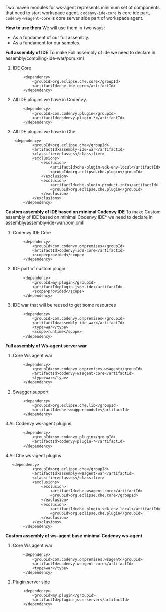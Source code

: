 Two maven modules for ws-agent represents  minimum set of components that need to start workspace agent. ```codenvy-ide-core``` is core ide part, ```codenvy-wsagent-core``` is core server side part of workspace agent.

**How to use them**
We will use them in two ways:
 - As a fundament of our full assembly.
 - As a fundament for our samples.

**Full assembly of IDE**
To make Full assembly of ide we need to declare in assembly/compiling-ide-war/pom.xml
1. IDE Core
```
        <dependency>
            <groupId>org.eclipse.che.core</groupId>
            <artifactId>che-ide-core</artifactId>
        </dependency>
```
2.  All IDE plugins we have in Codenvy.
```
        <dependency>
            <groupId>com.codenvy.plugin</groupId>
            <artifactId>codenvy-plugin-*</artifactId>
        </dependency>
```
3.  All IDE plugins we have in Che.
```
    <dependency>
            <groupId>org.eclipse.che</groupId>
            <artifactId>assembly-ide-war</artifactId>
            <classifier>classes</classifier>
            <exclusions>
                <exclusion>
                    <artifactId>che-plugin-sdk-env-local</artifactId>
                    <groupId>org.eclipse.che.plugin</groupId>
                </exclusion>
                <exclusion>
                    <artifactId>che-plugin-product-info</artifactId>
                    <groupId>org.eclipse.che.plugin</groupId>
                </exclusion>
            </exclusions>
        </dependency>
```


**Custom assembly of IDE based on minimal Codenvy IDE**
To make Custom assembly of IDE based on minimal Codenvy IDE* we need to declare in assembly/assembly-ide-war/pom.xml
1. Codenvy IDE Core
```
        <dependency>
            <groupId>com.codenvy.onpremises</groupId>
            <artifactId>codenvy-ide-core</artifactId>
            <scope>provided</scope>
        </dependency>
```
2.  IDE part of custom plugin.
```
        <dependency>
            <groupId>my.plugin</groupId>
            <artifactId>plugin-json-ide</artifactId>
            <scope>provided</scope>
        </dependency>
```
3.  IDE war that will be reused to get some resources
```
        <dependency>
            <groupId>com.codenvy.onpremises</groupId>
            <artifactId>assembly-ide-war</artifactId>
            <type>war</type>
            <scope>runtime</scope>
        </dependency>
```

**Full assembly of Ws-agent server war**
1. Core Ws agent war
```
        <dependency>
            <groupId>com.codenvy.onpremises.wsagent</groupId>
            <artifactId>codenvy-wsagent-core</artifactId>
            <type>war</type>
        </dependency>
```
2.  Swagger support
```
        <dependency>
            <groupId>org.eclipse.che.lib</groupId>
            <artifactId>che-swagger-module</artifactId>
        </dependency>
```
3.All Codenvy ws-agent plugins

```
        <dependency>
            <groupId>com.codenvy.plugin</groupId>
            <artifactId>codenvy-plugin-*</artifactId>
        </dependency>
```
4.All Che ws-agent plugins

```
   <dependency>
            <groupId>org.eclipse.che</groupId>
            <artifactId>assembly-wsagent-war</artifactId>
            <classifier>classes</classifier>
            <exclusions>
                <exclusion>
                    <artifactId>che-wsagent-core</artifactId>
                    <groupId>org.eclipse.che.core</groupId>
                </exclusion>
                <exclusion>
                    <artifactId>che-plugin-sdk-env-local</artifactId>
                    <groupId>org.eclipse.che.plugin</groupId>
                </exclusion>
            </exclusions>
        </dependency>
```

**Custom assembly of ws-agent base minimal Codenvy ws-agent**
1. Core Ws agent war
```
        <dependency>
            <groupId>com.codenvy.onpremises.wsagent</groupId>
            <artifactId>codenvy-wsagent-core</artifactId>
            <type>war</type>
        </dependency>
```
2. Plugin server side
```
        <dependency>
            <groupId>my.plugin</groupId>
            <artifactId>plugin-json-server</artifactId>
        </dependency>
```